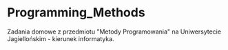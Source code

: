 # Programming_Methods
Zadania domowe z przedmiotu "Metody Programowania" na Uniwersytecie Jagiellońskim - kierunek informatyka.
